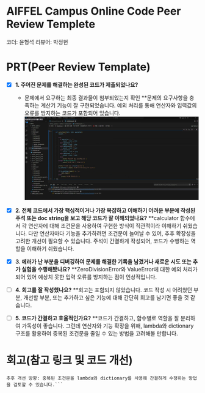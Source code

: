 # AIFFEL Campus Online Code Peer Review Templete
코더: 윤형석
리뷰어: 박정현


# PRT(Peer Review Template)
- [x]  **1. 주어진 문제를 해결하는 완성된 코드가 제출되었나요?**
    - 문제에서 요구하는 최종 결과물이 첨부되었는지 확인
       **문제의 요구사항을 충족하는 계산기 기능이 잘 구현되었습니다. 예외 처리를 통해 연산자와 입력값의 오류를 방지하는 코드가 포함되어 있습니다.
        ![image02](./image02.png)
    
- [x]  **2. 전체 코드에서 가장 핵심적이거나 가장 복잡하고 이해하기 어려운 부분에 작성된 
주석 또는 doc string을 보고 해당 코드가 잘 이해되었나요?**
        **calculator 함수에서 각 연산자에 대해 조건문을 사용하여 구현한 방식이 직관적이라 이해하기 쉬웠습니다.
        다만 연산자마다 기능을 추가하려면 조건문이 늘어날 수 있어, 추후 확장성을 고려한 개선이 필요할 수 있습니다.
        주석이 간결하게 작성되어, 코드가 수행하는 역할을 이해하기 쉬웠습니다.
        
- [x]  **3. 에러가 난 부분을 디버깅하여 문제를 해결한 기록을 남겼거나
새로운 시도 또는 추가 실험을 수행해봤나요?**
       **ZeroDivisionError와 ValueError에 대한 예외 처리가 되어 있어 예상치 못한 입력 오류를 방지하는 점이 인상적입니다. 
        
- [ ]  **4. 회고를 잘 작성했나요?**
       **회고는 포함되지 않았습니다. 코드 작성 시 어려웠던 부분, 개선할 부분,
       또는 추가하고 싶은 기능에 대해 간단히 회고를 남기면 좋을 것 같습니다.
        
- [ ]  **5. 코드가 간결하고 효율적인가요?**
       **코드가 간결하고, 함수별로 역할을 잘 분리하여 가독성이 좋습니다. 그런데 연산자와 기능 확장을 위해, lambda와 dictionary 구조를 활용하여
       중복된 조건문을 줄일 수 있는 방법을 고려해볼 만합니다.


# 회고(참고 링크 및 코드 개선)
```
추후 개선 방향: 중복된 조건문을 lambda와 dictionary를 사용해 간결하게 수정하는 방법을 검토할 수 있습니다.```
